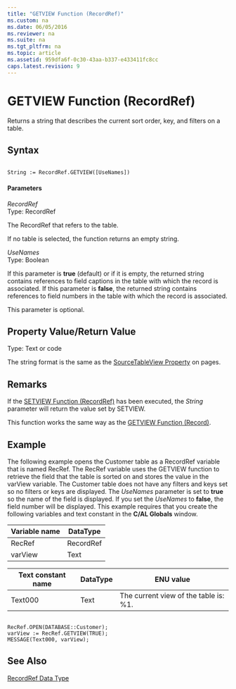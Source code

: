 ```yaml
---
title: "GETVIEW Function (RecordRef)"
ms.custom: na
ms.date: 06/05/2016
ms.reviewer: na
ms.suite: na
ms.tgt_pltfrm: na
ms.topic: article
ms.assetid: 959dfa6f-0c30-43aa-b337-e433411fc8cc
caps.latest.revision: 9
---
```

# GETVIEW Function (RecordRef)
Returns a string that describes the current sort order, key, and filters on a table.  
  
## Syntax  
  
```  
  
String := RecordRef.GETVIEW([UseNames])  
```  
  
#### Parameters  
 *RecordRef*  
 Type: RecordRef  
  
 The RecordRef that refers to the table.  
  
 If no table is selected, the function returns an empty string.  
  
 *UseNames*  
 Type: Boolean  
  
 If this parameter is **true** \(default\) or if it is empty, the returned string contains references to field captions in the table with which the record is associated. If this parameter is **false**, the returned string contains references to field numbers in the table with which the record is associated.  
  
 This parameter is optional.  
  
## Property Value\/Return Value  
 Type: Text or code  
  
 The string format is the same as the [SourceTableView Property](../dynamics-nav/SourceTableView-Property.md) on pages.  
  
## Remarks  
 If the [SETVIEW Function \(RecordRef\)](../dynamics-nav/SETVIEW-Function--RecordRef-.md) has been executed, the *String* parameter will return the value set by SETVIEW.  
  
 This function works the same way as the [GETVIEW Function \(Record\)](../dynamics-nav/GETVIEW-Function--Record-.md).  
  
## Example  
 The following example opens the Customer table as a RecordRef variable that is named RecRef. The RecRef variable uses the GETVIEW function to retrieve the field that the table is sorted on and stores the value in the varView variable. The Customer table does not have any filters and keys set so no filters or keys are displayed. The *UseNames* parameter is set to **true** so the name of the field is displayed. If you set the *UseNames* to **false**, the field number will be displayed. This example requires that you create the following variables and text constant in the **C\/AL Globals** window.  
  
|Variable name|DataType|  
|-------------------|--------------|  
|RecRef|RecordRef|  
|varView|Text|  
  
|Text constant name|DataType|ENU value|  
|------------------------|--------------|---------------|  
|Text000|Text|The current view of the table is: %1.|  
  
```  
  
RecRef.OPEN(DATABASE::Customer);  
varView := RecRef.GETVIEW(TRUE);  
MESSAGE(Text000, varView);  
```  
  
## See Also  
 [RecordRef Data Type](../dynamics-nav/RecordRef-Data-Type.md)